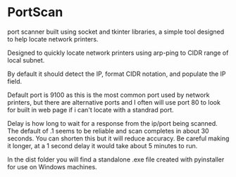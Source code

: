 # PortScan
port scanner built using socket and tkinter libraries, a simple tool designed to help locate network printers.

Designed to quickly locate network printers using arp-ping to CIDR range of local subnet.

By default it should detect the IP, format CIDR notation, and populate the IP field.

Default port is 9100 as this is the most common port used by network printers, but there are alternative ports and I often will use port 80 to look for built in web page if i can't locate with a standrad port.

Delay is how long to wait for a response from the ip/port being scanned. The default of .1 seems to be reliable and scan completes in about 30 seconds. You can shorten this but it will reduce accuracy. Be careful making it longer, at a 1 second delay it would take about 5 minutes to run.

In the dist folder you will find a standalone .exe file created with pyinstaller for use on Windows machines.
